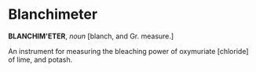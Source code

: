 # Blanchimeter

**BLANCHIM'ETER**, _noun_ \[blanch, and Gr. measure.\]

An instrument for measuring the bleaching power of oxymuriate \[chloride\] of lime, and potash.